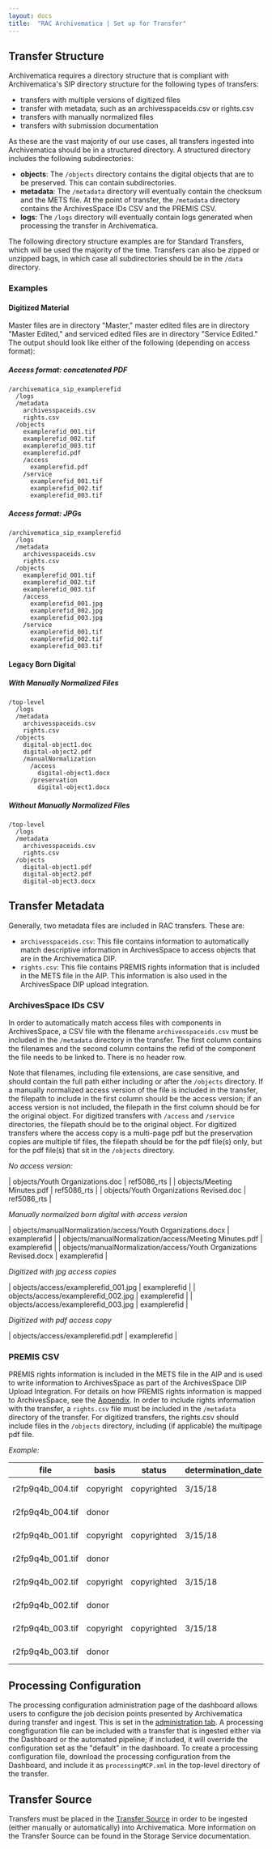 ```yaml
---
layout: docs
title:  "RAC Archivematica | Set up for Transfer"
---
```



## Transfer Structure 

Archivematica requires a directory structure that is compliant with Archivematica's SIP directory structure for the following types of transfers:

*  transfers with multiple versions of digitized files
*  transfer with metadata, such as an archivesspaceids.csv or rights.csv
*  transfers with manually normalized files
*  transfers with submission documentation

As these are the vast majority of our use cases, all transfers ingested into Archivematica should be in a structured directory. A structured directory includes the following subdirectories:

*  **objects**: The `/objects` directory contains the digital objects that are to be preserved. This can contain subdirectories.
*  **metadata**: The `/metadata` directory will eventually contain the checksum and the METS file. At the point of transfer, the `/metadata` directory contains the ArchivesSpace IDs CSV and the PREMIS CSV.
*  **logs**: The `/logs` directory will eventually contain logs generated when processing the transfer in Archivematica.

The following directory structure examples are for Standard Transfers, which will be used the majority of the time. Transfers can also be zipped or unzipped bags, in which case all subdirectories should be in the `/data` directory.

### Examples

#### Digitized Material

Master files are in directory "Master," master edited files are in directory "Master Edited," and serviced edited files are in directory "Service Edited." The output should look like either of the following (depending on access format):


##### Access format: concatenated PDF

```
/archivematica_sip_examplerefid
  /logs
  /metadata
    archivesspaceids.csv
    rights.csv
  /objects
    examplerefid_001.tif
    examplerefid_002.tif
    examplerefid_003.tif
    examplerefid.pdf
    /access
      examplerefid.pdf
    /service
      examplerefid_001.tif
      examplerefid_002.tif
      examplerefid_003.tif
```

##### Access format: JPGs

```
/archivematica_sip_examplerefid
  /logs
  /metadata
    archivesspaceids.csv
    rights.csv
  /objects
    examplerefid_001.tif
    examplerefid_002.tif
    examplerefid_003.tif
    /access
      examplerefid_001.jpg
      examplerefid_002.jpg
      examplerefid_003.jpg
    /service
      examplerefid_001.tif
      examplerefid_002.tif
      examplerefid_003.tif
```

#### Legacy Born Digital

##### With Manually Normalized Files

```
/top-level
  /logs
  /metadata
    archivesspaceids.csv
    rights.csv
  /objects
    digital-object1.doc
    digital-object2.pdf
    /manualNormalization
      /access
        digital-object1.docx
      /preservation
        digital-object1.docx
```

##### Without Manually Normalized Files

```
/top-level
  /logs
  /metadata
    archivesspaceids.csv
    rights.csv
  /objects
    digital-object1.pdf
    digital-object2.pdf
    digital-object3.docx
```

## Transfer Metadata

Generally, two metadata files are included in RAC transfers. These are:

* `archivesspaceids.csv`: This file contains information to automatically match descriptive information in ArchivesSpace to access objects that are in the Archivematica DIP.
* `rights.csv`: This file contains PREMIS rights information that is included in the METS file in the AIP. This information is also used in the ArchivesSpace DIP upload integration.

### ArchivesSpace IDs CSV

In order to automatically match access files with components in ArchivesSpace, a CSV file with the filename `archivesspaceids.csv` must be included in the `/metadata` directory in the transfer. The first column contains the filenames and the second column contains the refid of the component the file needs to be linked to. There is no header row.

Note that filenames, including file extensions, are case sensitive, and should contain the full path either including or after the `/objects` directory. If a manually normalized access version of the file is included in the transfer, the filepath to include in the first column should be the access version; if an access version is not included, the filepath in the first column should be for the original object. For digitized transfers with `/access` and `/service` directories, the filepath should be to the original object. For digitized transfers where the access copy is a multi-page pdf but the preservation copies are multiple tif files, the filepath should be for the pdf file(s) only, but for the pdf file(s) that sit in the `/objects` directory.

*No access version:*

| objects/Youth Organizations.doc | ref5086\_rts |
| objects/Meeting Minutes.pdf | ref5086\_rts |
| objects/Youth Organizations Revised.doc | ref5086\_rts |

*Manually normailzed born digital with access version*

| objects/manualNormalization/access/Youth Organizations.docx | examplerefid |
| objects/manualNormalization/access/Meeting Minutes.pdf | examplerefid |
| objects/manualNormalization/access/Youth Organizations Revised.docx | examplerefid |

*Digitized with jpg access copies*

| objects/access/examplerefid_001.jpg | examplerefid |
| objects/access/examplerefid_002.jpg | examplerefid |
| objects/access/examplerefid_003.jpg | examplerefid |

*Digitized with pdf access copy*

| objects/access/examplerefid.pdf | examplerefid |

### PREMIS CSV

PREMIS rights information is included in the METS file in the AIP and is used to write information to ArchivesSpace as part of the ArchivesSpace DIP Upload Integration. For details on how PREMIS rights information is mapped to ArchivesSpace, see the [Appendix](appendix#premis-mapping). In order to include rights information with the transfer, a `rights.csv` file must be included in the `/metadata` directory of the transfer. For digitized transfers, the rights.csv should include files in the `/objects` directory, including (if applicable) the multipage pdf file.

*Example:*

<div class="table-responsive" markdown="block">

| file | basis | status | determination_date | jurisdiction | start_date | end_date | terms | citation | note | grant_act | grant_restriction | grant_start_date | grant_end_date | grant_note | doc_id_type | doc_id_value | doc_id_role |
| --- | --- | --- | --- | --- | --- | --- | --- | --- | --- | --- | --- | --- | --- | --- | --- | --- | --- |
| r2fp9q4b_004.tif | copyright | copyrighted | 3/15/18 | us | 1/1/00 | open | | | Copyright note | publish | Allow | 1/1/00 | open | Grant note | | | |
| r2fp9q4b_004.tif | donor | | | | 1/1/90 | open | | | Donor note | disseminate | Allow | 1/1/90 | open | Grant note | | | |
| r2fp9q4b_001.tif | copyright | copyrighted | 3/15/18 | us | 1/1/00 | open | | | Copyright note | publish | Allow | 1/1/00 | open | Grant note | | | |
| r2fp9q4b_001.tif | donor | | | | 1/1/90 | open | | | Donor note | disseminate | Allow | 1/1/90 | open | Grant note | | | |
| r2fp9q4b_002.tif | copyright | copyrighted | 3/15/18 | us | 1/1/00 | open | | | Copyright note | publish | Allow | 1/1/00 | open | Grant note | | | |
| r2fp9q4b_002.tif | donor | | | | 1/1/90 | open | | | Donor note | disseminate | Allow | 1/1/90 | open | Grant note | | | |
| r2fp9q4b_003.tif | copyright | copyrighted | 3/15/18 | us | 1/1/00 | open | | | Copyright note | publish | Allow | 1/1/00 | open | Grant note | | | |
| r2fp9q4b_003.tif | donor | | | | 1/1/90 | open | | | Donor note | disseminate | Allow | 1/1/90 | open | Grant note | | | |

</div>

## Processing Configuration

The processing configuration administration page of the dashboard allows users to configure the job decision points presented by Archivematica during transfer and ingest. This is set in the [administration tab](administration#processing-configuration). A processing congfiguration file can be included with a transfer that is ingested either via the Dashboard or the automated pipeline; if included, it will override the configuration set as the "default" in the dashboard. To create a processing configuration file, download the processing configuration from the Dashboard, and include it as `processingMCP.xml` in the top-level directory of the transfer.

## Transfer Source

Transfers must be placed in the [Transfer Source](administration#locations) in order to be ingested (either manually or automatically) into Archivematica. More information on the Transfer Source can be found in the Storage Service documentation.
